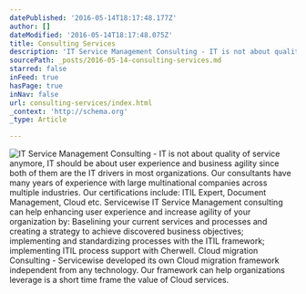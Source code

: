 ```yaml
---
datePublished: '2016-05-14T18:17:48.177Z'
author: []
dateModified: '2016-05-14T18:17:48.075Z'
title: Consulting Services
description: 'IT Service Management Consulting - IT is not about quality of service anymore, IT should be  about user experience and business agility since both of them are the IT drivers in most organizations. Our consultants have many years of experience with large multinational companies across multiple industries. Our certifications include: ITIL Expert, Document Management, Cloud etc. Servicewise IT Service Management consulting can help enhancing user experience and increase agility of your organization by: Baselining your current services and processes and creating a strategy to achieve discovered business objectives; implementing and standardizing processes with the ITIL framework; implementing ITIL process support with Cherwell. Cloud migration Consulting - Servicewise developed its own Cloud migration framework independent from any technology. Our framework can help organizations leverage is a short time frame the value of Cloud services.'
sourcePath: _posts/2016-05-14-consulting-services.md
starred: false
inFeed: true
hasPage: true
inNav: false
url: consulting-services/index.html
_context: 'http://schema.org'
_type: Article

---
```

![IT Service Management Consulting - IT is not about quality of service anymore, IT should be  about user experience and business agility since both of them are the IT drivers in most organizations. Our consultants have many years of experience with large multinational companies across multiple industries. Our certifications include: ITIL Expert, Document Management, Cloud etc. Servicewise IT Service Management consulting can help enhancing user experience and increase agility of your organization by: Baselining your current services and processes and creating a strategy to achieve discovered business objectives; implementing and standardizing processes with the ITIL framework; implementing ITIL process support with Cherwell. Cloud migration Consulting - Servicewise developed its own Cloud migration framework independent from any technology. Our framework can help organizations leverage is a short time frame the value of Cloud services.](https://the-grid-user-content.s3-us-west-2.amazonaws.com/759934b1-43fc-4c15-bcb8-82bfdcdc3d7e.jpg)